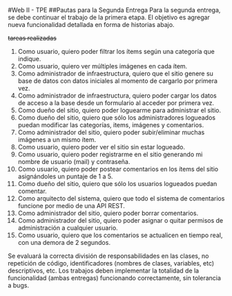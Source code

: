 #Web II - TPE
##Pautas para la Segunda Entrega
Para la segunda entrega, se debe continuar el trabajo de la primera etapa. El objetivo es agregar nueva funcionalidad detallada en forma de historias abajo.

~~tareas realizadas~~

1. Como usuario, quiero poder filtrar los ítems según una categoría que indique.
2. Como usuario, quiero ver múltiples imágenes en cada ítem.
3. Como administrador de infraestructura, quiero que el sitio genere su base de datos con datos iniciales al momento de cargarlo por primera vez. 
4. Como administrador de infraestructura, quiero poder cargar los datos de acceso a la base desde un formulario al acceder por primera vez.
5. Como dueño del sitio, quiero poder loguearme para administrar el sitio. 
6. Como dueño del sitio, quiero que sólo los administradores logueados puedan modificar las categorías, items, imágenes y comentarios.
7. Como administrador del sitio, quiero poder subir/eliminar muchas imágenes a un mismo ítem.
8. Como usuario, quiero poder ver el sitio sin estar logueado.
9. Como usuario, quiero poder registrarme en el sitio generando mi nombre de usuario (mail) y contraseña.
10. Como usuario, quiero poder postear comentarios en los ítems del sitio asignándoles un puntaje de 1 a 5.
11. Como dueño del sitio, quiero que sólo los usuarios logueados puedan comentar.
12. Como arquitecto del sistema, quiero que todo el sistema de comentarios funcione por medio de una API REST. 
13. Como administrador del sitio, quiero poder borrar comentarios.
14. Como administrador del sitio, quiero poder asignar o quitar permisos de administración a cualquier usuario.
15. Como usuario, quiero que los comentarios se actualicen en tiempo real, con una demora de 2 segundos.


Se evaluará la correcta división de responsabilidades en las clases, no repetición de código, identificadores (nombres de clases, variables, etc) descriptivos, etc.
Los trabajos deben implementar la totalidad de la funcionalidad (ambas entregas) funcionando correctamente, sin tolerancia a bugs. 
